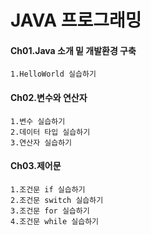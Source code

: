 # JAVA 프로그래밍
#### Ch01.Java 소개 밑 개발환경 구축

    1.HelloWorld 실습하기

#### Ch02.변수와 연산자

    1.변수 실습하기
    2.데이터 타입 실습하기
    3.연산자 실습하기

#### Ch03.제어문    

    1.조건문 if 실습하기
    2.조건문 switch 실습하기
    3.조건문 for 실습하기
    4.조건문 while 실습하기
    
